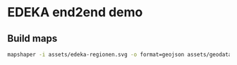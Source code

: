# EDEKA end2end demo

## Build maps

```bash
mapshaper -i assets/edeka-regionen.svg -o format=geojson assets/geodata/edeka.json
```
